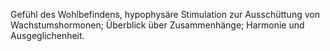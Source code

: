 Gefühl des Wohlbefindens, hypophysäre Stimulation zur Ausschüttung von Wachstumshormonen; Überblick über Zusammenhänge; Harmonie und Ausgeglichenheit.